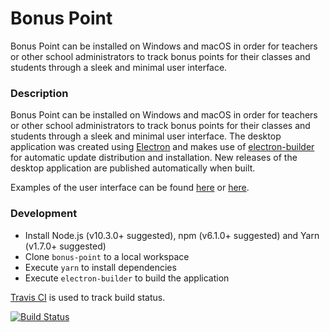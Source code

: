 # Bonus Point
Bonus Point can be installed on Windows and macOS in order for teachers or other school administrators to track bonus points for their classes and students through a sleek and minimal user interface.

### Description
Bonus Point can be installed on Windows and macOS in order for teachers or other school administrators to track bonus points for their classes and students through a sleek and minimal user interface. The desktop application was created using [Electron](https://electronjs.org) and makes use of [electron-builder](https://www.electron.build/auto-update) for automatic update distribution and installation. New releases of the desktop application are published automatically when built.

Examples of the user interface can be found [here](https://share.mathhulk.me/2018-09-24_15-21-39.png) or [here](https://github.com/mathhulk/bonus-point/wiki).

### Development
* Install Node.js (v10.3.0+ suggested), npm (v6.1.0+ suggested) and Yarn (v1.7.0+ suggested)
* Clone `bonus-point` to a local workspace
* Execute `yarn` to install dependencies
* Execute `electron-builder` to build the application

[Travis CI](https://travis-ci.org/mathhulk/bonus-point) is used to track build status.

[![Build Status](https://travis-ci.org/mathhulk/bonus-point.svg?branch=master)](https://travis-ci.org/mathhulk/bonus-point)
